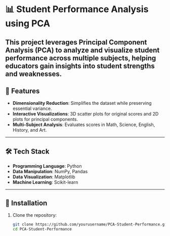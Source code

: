 # 📊 Student Performance Analysis using PCA
This project leverages **Principal Component Analysis (PCA)** to analyze and visualize student performance across multiple subjects, helping educators gain insights into student strengths and weaknesses.
---
## 🌟 Features
- **Dimensionality Reduction**: Simplifies the dataset while preserving essential variance.
- **Interactive Visualizations**: 3D scatter plots for original scores and 2D plots for principal components.
- **Multi-Subject Analysis**: Evaluates scores in Math, Science, English, History, and Art.
---
## 🛠️ Tech Stack
- **Programming Language**: Python
- **Data Manipulation**: NumPy, Pandas
- **Data Visualization**: Matplotlib
- **Machine Learning**: Scikit-learn
---
## 📂 Installation
1. Clone the repository:  
   ```bash  
   git clone https://github.com/yourusername/PCA-Student-Performance.git  
   cd PCA-Student-Performance  

